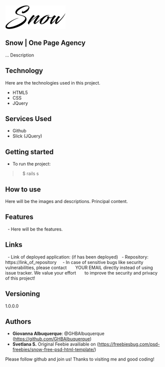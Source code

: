 ![Logo of the project](https://github.com/GHBAlbuquerque/Website_SnowFree/blob/master/public/readme_images/logo.png)

## Snow | One Page Agency

... Description


## Technology 

Here are the technologies used in this project.

* HTML5
* CSS
* JQuery


## Services Used

* Github
* Slick (JQuery)


## Getting started


* To run the project:
>    $ rails s

## How to use

Here will be the images and descriptions. Principal content.


## Features

  - Here will be the features.


## Links

  - Link of deployed application: (if has been deployed)
  - Repository: https://link_of_repository
    - In case of sensitive bugs like security vulnerabilities, please contact
      YOUR EMAIL directly instead of using issue tracker. We value your effort
      to improve the security and privacy of this project!


## Versioning

1.0.0.0


## Authors

* **Giovanna Albuquerque**: @GHBAlbuquerque (https://github.com/GHBAlbuquerque)
* **Svetlana S.** Original Feebie availiable on (https://freebiesbug.com/psd-freebies/snow-free-psd-html-template/)


Please follow github and join us!
Thanks to visiting me and good coding!
